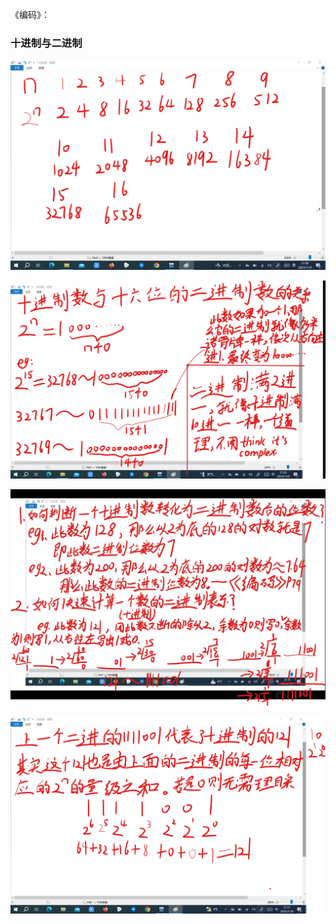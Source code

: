 《编码》：

### 十进制与二进制

![123](c/11091.jpg)

![123](c/11092.jpg)

![123](c/11093.jpg)

![123](c/11094.jpg)
